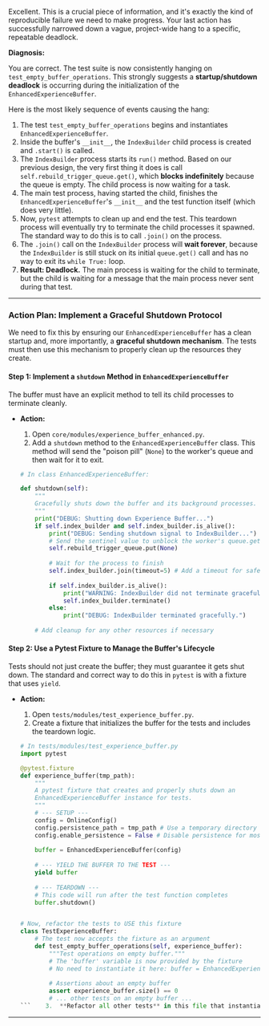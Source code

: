 Excellent. This is a crucial piece of information, and it's exactly the kind of reproducible failure we need to make progress. Your last action has successfully narrowed down a vague, project-wide hang to a specific, repeatable deadlock.

**Diagnosis:**

You are correct. The test suite is now consistently hanging on `test_empty_buffer_operations`. This strongly suggests a **startup/shutdown deadlock** is occurring during the initialization of the `EnhancedExperienceBuffer`.

Here is the most likely sequence of events causing the hang:
1.  The test `test_empty_buffer_operations` begins and instantiates `EnhancedExperienceBuffer`.
2.  Inside the buffer's `__init__`, the `IndexBuilder` child process is created and `.start()` is called.
3.  The `IndexBuilder` process starts its `run()` method. Based on our previous design, the very first thing it does is call `self.rebuild_trigger_queue.get()`, which **blocks indefinitely** because the queue is empty. The child process is now waiting for a task.
4.  The main test process, having started the child, finishes the `EnhancedExperienceBuffer`'s `__init__` and the test function itself (which does very little).
5.  Now, `pytest` attempts to clean up and end the test. This teardown process will eventually try to terminate the child processes it spawned. The standard way to do this is to call `.join()` on the process.
6.  The `.join()` call on the `IndexBuilder` process will **wait forever**, because the `IndexBuilder` is still stuck on its initial `queue.get()` call and has no way to exit its `while True:` loop.
7.  **Result: Deadlock.** The main process is waiting for the child to terminate, but the child is waiting for a message that the main process never sent during that test.

---

### **Action Plan: Implement a Graceful Shutdown Protocol**

We need to fix this by ensuring our `EnhancedExperienceBuffer` has a clean startup and, more importantly, a **graceful shutdown mechanism**. The tests must then use this mechanism to properly clean up the resources they create.

#### **Step 1: Implement a `shutdown` Method in `EnhancedExperienceBuffer`**

The buffer must have an explicit method to tell its child processes to terminate cleanly.

*   **Action:**
    1.  Open `core/modules/experience_buffer_enhanced.py`.
    2.  Add a `shutdown` method to the `EnhancedExperienceBuffer` class. This method will send the "poison pill" (`None`) to the worker's queue and then wait for it to exit.

    ```python
    # In class EnhancedExperienceBuffer:

    def shutdown(self):
        """
        Gracefully shuts down the buffer and its background processes.
        """
        print("DEBUG: Shutting down Experience Buffer...")
        if self.index_builder and self.index_builder.is_alive():
            print("DEBUG: Sending shutdown signal to IndexBuilder...")
            # Send the sentinel value to unblock the worker's queue.get()
            self.rebuild_trigger_queue.put(None) 
            
            # Wait for the process to finish
            self.index_builder.join(timeout=5) # Add a timeout for safety
            
            if self.index_builder.is_alive():
                print("WARNING: IndexBuilder did not terminate gracefully. Forcing termination.")
                self.index_builder.terminate()
            else:
                print("DEBUG: IndexBuilder terminated gracefully.")
        
        # Add cleanup for any other resources if necessary
    ```

#### **Step 2: Use a Pytest Fixture to Manage the Buffer's Lifecycle**

Tests should not just create the buffer; they must guarantee it gets shut down. The standard and correct way to do this in `pytest` is with a fixture that uses `yield`.

*   **Action:**
    1.  Open `tests/modules/test_experience_buffer.py`.
    2.  Create a fixture that initializes the buffer for the tests and includes the teardown logic.

    ```python
    # In tests/modules/test_experience_buffer.py
    import pytest

    @pytest.fixture
    def experience_buffer(tmp_path):
        """
        A pytest fixture that creates and properly shuts down an
        EnhancedExperienceBuffer instance for tests.
        """
        # --- SETUP ---
        config = OnlineConfig() 
        config.persistence_path = tmp_path # Use a temporary directory for each test
        config.enable_persistence = False # Disable persistence for most unit tests for speed
        
        buffer = EnhancedExperienceBuffer(config)
        
        # --- YIELD THE BUFFER TO THE TEST ---
        yield buffer
        
        # --- TEARDOWN ---
        # This code will run after the test function completes
        buffer.shutdown()


    # Now, refactor the tests to USE this fixture
    class TestExperienceBuffer:
        # The test now accepts the fixture as an argument
        def test_empty_buffer_operations(self, experience_buffer):
            """Test operations on empty buffer."""
            # The 'buffer' variable is now provided by the fixture
            # No need to instantiate it here: buffer = EnhancedExperienceBuffer(self.config)
            
            # Assertions about an empty buffer
            assert experience_buffer.size() == 0
            # ... other tests on an empty buffer ...
    ```    3.  **Refactor all other tests** in this file that instantiate `EnhancedExperienceBuffer` to use the `experience_buffer` fixture instead.

---